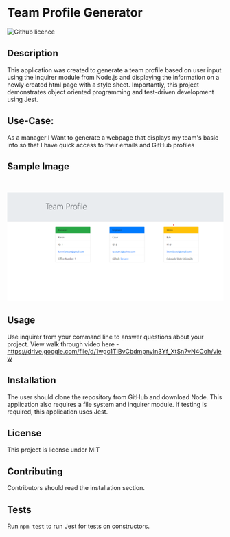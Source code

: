 # Team Profile Generator 
![Github licence](http://img.shields.io/badge/license-MIT-blue.svg)

## Description 
This application was created to generate a team profile based on user input using the Inquirer module from Node.js and displaying the information on a newly created html page with a style sheet. Importantly, this project demonstrates object oriented programming and test-driven development using Jest. 
 
## Use-Case: 
As a manager I Want to generate a webpage that displays my team's basic info
so that I have quick access to their emails and GitHub profiles

## Sample Image
<br> 

![Sample image](./images/Screenshot%20.png)

## Usage 
Use inquirer from your command line to answer questions about your project.
View walk through video here - https://drive.google.com/file/d/1wgc1TIBvCbdmpnyIn3Yf_XtSn7vN4Coh/view 

## Installation 
The user should clone the repository from GitHub and download Node. This application also requires a file system and inquirer module. If testing is required, this application uses Jest.

## License 
This project is license under MIT

## Contributing 
Contributors should read the installation section. 

## Tests
Run `npm test` to run Jest for tests on constructors. 
